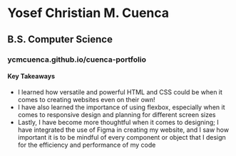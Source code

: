 # Yosef Christian M. Cuenca
## B.S. Computer Science
### ycmcuenca.github.io/cuenca-portfolio
#### Key Takeaways
- I learned how versatile and powerful HTML and CSS could be when it comes to creating websites even on their own!
- I have also learned the importance of using flexbox, especially when it comes to responsive design and planning for different screen sizes
- Lastly, I have become more thoughtful when it comes to designing; I have integrated the use of Figma in creating my website, and I saw how important it is to be mindful of every component or object that I design for the efficiency and performance of my code
